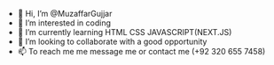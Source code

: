 - 👋 Hi, I’m @MuzaffarGujjar
- 👀 I’m interested in coding 
- 🌱 I’m currently learning HTML CSS JAVASCRIPT(NEXT.JS)
- 💞️ I’m looking to collaborate with a good opportunity
- 📫 To reach me me message me or contact me (+92 320 655 7458)

<!---
MuzaffarGujjar/MuzaffarGujjar is a ✨ special ✨ repository because its `README.md` (this file) appears on your GitHub profile.
You can click the Preview link to take a look at your changes.
--->
